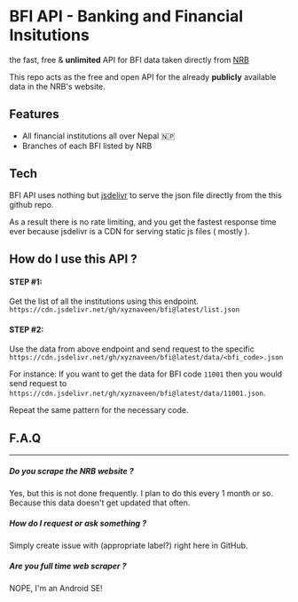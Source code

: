 # BFI API - Banking and Financial Insitutions
the fast, free & **unlimited** API for BFI data taken directly from 
[NRB](https://nrb.org.np/)

This repo acts as the free and open API for the already **publicly** 
available data in the NRB's website.

## Features

- All financial institutions all over Nepal 🇳🇵
- Branches of each BFI listed by NRB

## Tech

BFI API uses nothing but [jsdelivr](https://www.jsdelivr.com/) to serve 
the json file directly from the this github repo.

As a result there is no rate limiting, and you get the fastest response 
time ever because jsdelivr is a CDN for serving static js files ( mostly 
).

## How do I use this API ?

#### STEP #1:
Get the list of all the institutions using this endpoint.
`https://cdn.jsdelivr.net/gh/xyznaveen/bfi@latest/list.json`


#### STEP #2:
Use the data from above endpoint and send request to the specific 
`https://cdn.jsdelivr.net/gh/xyznaveen/bfi@latest/data/<bfi_code>.json`

For instance: If you want to get the data for BFI code `11001` then you 
would send request to 
`https://cdn.jsdelivr.net/gh/xyznaveen/bfi@latest/data/11001.json`.

Repeat the same pattern for the necessary code.

## F.A.Q
----------------

##### Do you scrape the NRB website ?
Yes, but this is not done frequently. I plan to do this every 1 month or 
so. Because this data doesn't get updated that often.

##### How do I request or ask something ?
Simply create issue with (appropriate label?) right here in GitHub.

##### Are you full time web scraper ?
NOPE, I'm an Android SE!
